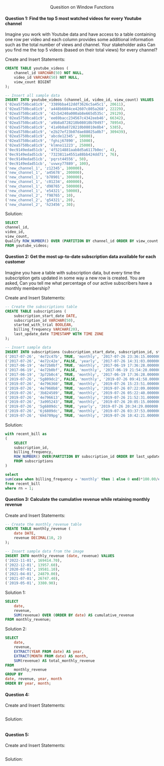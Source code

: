 <p align ='center'>Quesition on Window Functions</p>

#### Question 1: Find the top 5 most watched videos for every Youtube channel
Imagine you work with Youtube data and have access to a table containing one row per video and each column provides some additional information such as the total number of views and channel. Your stakeholder asks Can you find me the top 5 videos (based on their total views) for every channel?

Create and Insert Statements: 
```sql
CREATE TABLE youtube_videos (
    channel_id VARCHAR(50) NOT NULL,
    video_id VARCHAR(50) NOT NULL,
    view_count BIGINT
);

-- Insert all sample data
INSERT INTO youtube_videos (channel_id, video_id, view_count) VALUES
('02ea5750bca81c9', '3389bba412ddf3626c5a45c1', 20611),
('02ea5750bca81c9', 'a448b6084ce42607c805a268', 22229),
('02ea5750bca81c9', '42cb4240a000ab8e665d535c', 29129),
('02ea5750bca81c9', 'ee69bacc234567c4342eeb46', 66342),
('02ea5750bca81c9', 'a9b8a8728210b08010b70497', 78954),
('02ea5750bca81c9', '41a9b8a8728210b08010e8b4', 5385),
('02ea5750bca81c9', 'e2b27ef23b07dae88025a0b7', 309439),
('02ea5750bca81c9', 'abcde12345', 50000),
('02ea5750bca81c9', 'fghij67890', 15000),
('02ea5750bca81c9', 'klmno11223', 25000),
('0ec9149edad51cb', '4f5214881aab8d5a6117b0ec', 4),
('0ec9149edad51cb', '7323811a4551a88bb424dd71', 76),
('0ec9149edad51cb', 'pqrst44556', 50),
('0ec9149edad51cb', 'uvwxy77889', 100),
('new_channel_1', 'z12345', 100000),
('new_channel_1', 'a45678', 200000),
('new_channel_1', 'b78901', 300000),
('new_channel_1', 'c01234', 400000),
('new_channel_1', 'd98765', 500000),
('new_channel_1', 'e54321', 50000),
('new_channel_2', 'f98765', 10),
('new_channel_2', 'g54321', 20),
('new_channel_2', 'h23456', 30);
```

Solution: 
```sql
SELECT
channel_id,
video_id,
view_count,
Qualify ROW_NUMBER() OVER (PARTITION BY channel_id ORDER BY view_count DESC) <=5
FROM youtube_videos;
```

#### Question 2: Get the most up-to-date subscription data available for each customer
Imagine you have a table with subscription data, but every time the subscription gets updated in some way a new row is created. You are asked, Can you tell me what percentage of our active subscribers have a monthly membership?

Create and Insert Statements: 
```sql
-- Create the subscriptions table
CREATE TABLE subscriptions (
    subscription_start_date DATE,
    subscription_id VARCHAR(50),
    started_with_trial BOOLEAN,
    billing_frequency VARCHAR(20),
    last_update_date TIMESTAMP WITH TIME ZONE
);

-- Insert sample data
INSERT INTO subscriptions (subscription_start_date, subscription_id, started_with_trial, billing_frequency, last_update_date) VALUES
('2017-07-26', '4e72c47b', TRUE, 'monthly', '2017-07-26 23:36:15.000000 UTC'),
('2017-07-26', '4e72c42e', FALSE, 'yearly', '2017-07-26 14:31:03.000000 UTC'),
('2017-06-19', '4e72b0bf', TRUE, 'monthly', '2017-06-19 17:36:28.000000 UTC'),
('2017-06-19', '4e72b0bf', FALSE, 'monthly', '2017-06-19 21:54:20.000000 UTC'),
('2017-06-19', '3p72b0c4', TRUE, 'monthly', '2017-06-19 17:36:28.000000 UTC'),
('2019-07-26', '5g809dc2', FALSE, 'monthly', '2019-07-26 09:41:58.000000 UTC'),
('2019-07-26', '4e796360', TRUE, 'monthly', '2019-07-26 15:23:51.000000 UTC'),
('2019-07-26', '4e7960b8', TRUE, 'monthly', '2019-07-26 07:22:09.000000 UTC'),
('2019-07-26', '3b824589', TRUE, 'monthly', '2019-07-26 05:22:40.000000 UTC'),
('2019-07-26', '4e796613', TRUE, 'monthly', '2019-07-26 21:52:31.000000 UTC'),
('2019-07-26', '3a995243', TRUE, 'monthly', '2019-07-26 20:05:15.000000 UTC'),
('2019-07-26', '5g6809dc', TRUE, 'yearly', '2019-07-26 20:34:29.000000 UTC'),
('2019-07-26', '6j6809dc', TRUE, 'monthly', '2019-07-26 03:37:53.000000 UTC'),
('2019-07-26', '6k6709pg', TRUE, 'monthly', '2019-07-26 10:42:21.000000 UTC');
```

Solution: 
```sql
with recent_bill as 
(
    SELECT
    subscription_id,
    billing_frequency,
    ROW_NUMBER() OVER(PARTITION BY subscription_id ORDER BY last_update_date DESC) AS rn
    FROM subscriptions
)

select
sum(case when billing_frequency = 'monthly' then 1 else 0 end)*100.00/count(*) as Monthly_membership
from recent_bill
where rn = 1;
```

#### Question 3: Calculate the cumulative revenue while retaining monthly revenue


Create and Insert Statements: 
```sql
-- Create the monthly_revenue table
CREATE TABLE monthly_revenue (
    date DATE,
    revenue DECIMAL(10, 2)
);

-- Insert sample data from the image
INSERT INTO monthly_revenue (date, revenue) VALUES
('2022-11-01', 169414.70),
('2022-12-01', 13957.60),
('2020-07-01', 19581.10),
('2021-04-01', 24879.00),
('2021-07-01', 26747.40),
('2019-05-01', 3380.90);
```

Solution 1: 
```sql
SELECT
    date,
    revenue,
    SUM(revenue) OVER (ORDER BY date) AS cumulative_revenue
FROM monthly_revenue;
```

Solution 2: 
```sql
SELECT
    date,
    revenue,
    EXTRACT(YEAR FROM date) AS year,
    EXTRACT(MONTH FROM date) AS month,
    SUM(revenue) AS total_monthly_revenue
FROM
    monthly_revenue
GROUP BY
date, revenue, year, month
ORDER BY year, month;
```


#### Question 4:


Create and Insert Statements: 
```sql

```

Solution: 
```sql

```

#### Question 5:


Create and Insert Statements: 
```sql

```

Solution: 
```sql

```